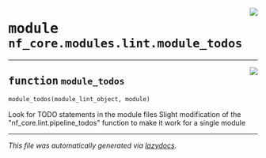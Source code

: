 <!-- markdownlint-disable -->

<a href="../../../../../../tools/nf_core/modules/lint/module_todos.py#L0"><img align="right" style="float:right;" src="https://img.shields.io/badge/-source-cccccc?style=flat-square"></a>

# <kbd>module</kbd> `nf_core.modules.lint.module_todos`

---

<a href="../../../../../../tools/nf_core/modules/lint/module_todos.py#L8"><img align="right" style="float:right;" src="https://img.shields.io/badge/-source-cccccc?style=flat-square"></a>

## <kbd>function</kbd> `module_todos`

```python
module_todos(module_lint_object, module)
```

Look for TODO statements in the module files Slight modification of the "nf_core.lint.pipeline_todos" function to make it work for a single module

---

_This file was automatically generated via [lazydocs](https://github.com/ml-tooling/lazydocs)._
